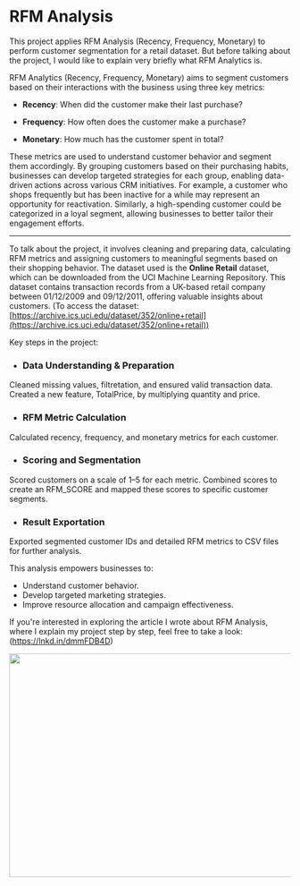 # RFM Analysis

This project applies RFM Analysis (Recency, Frequency, Monetary) to perform customer segmentation for a retail dataset. But before talking about the project, I would like to explain very briefly what RFM Analytics is.

RFM Analytics (Recency, Frequency, Monetary) aims to segment customers based on their interactions with the business using three key metrics:


 - **Recency**: When did the customer make their last purchase?


 - **Frequency**: How often does the customer make a purchase?


 - **Monetary**: How much has the customer spent in total?

These metrics are used to understand customer behavior and segment them accordingly. By grouping customers based on their purchasing habits, businesses can develop targeted strategies for each group, enabling data-driven actions across various CRM initiatives. For example, a customer who shops frequently but has been inactive for a while may represent an opportunity for reactivation. Similarly, a high-spending customer could be categorized in a loyal segment, allowing businesses to better tailor their engagement efforts.

---

To talk about the project, it involves cleaning and preparing data, calculating RFM metrics and assigning customers to meaningful segments based on their shopping behavior. The dataset used is the **Online Retail** dataset, which can be downloaded from the UCI Machine Learning Repository. This dataset contains transaction records from a UK-based retail company between 01/12/2009 and 09/12/2011, offering valuable insights about customers. 
(To access the dataset: [https://archive.ics.uci.edu/dataset/352/online+retail](https://archive.ics.uci.edu/dataset/352/online+retail))

Key steps in the project:

* ### Data Understanding & Preparation
Cleaned missing values, filtretation, and ensured valid transaction data.
Created a new feature, TotalPrice, by multiplying quantity and price.

* ### RFM Metric Calculation
Calculated recency, frequency, and monetary metrics for each customer.

* ### Scoring and Segmentation
Scored customers on a scale of 1–5 for each metric.
Combined scores to create an RFM_SCORE and mapped these scores to specific customer segments.

* ### Result Exportation
Exported segmented customer IDs and detailed RFM metrics to CSV files for further analysis.

This analysis empowers businesses to:

* Understand customer behavior.
* Develop targeted marketing strategies.
* Improve resource allocation and campaign effectiveness.

If you're interested in exploring the article I wrote about RFM Analysis, where I explain my project step by step, feel free to take a look: (https://lnkd.in/dmmFDB4D)

<img src="https://github.com/pelinsayar/images/blob/main/rfm.webp" width="700" height="400"/>   


